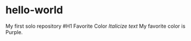 # hello-world
My first solo repository
#H1 Favorite Color
*Italicize text* My favorite color is Purple.
